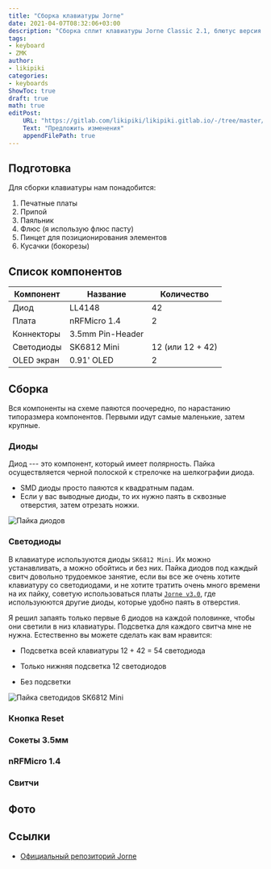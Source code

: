 ```yaml
---
title: "Сборка клавиатуры Jorne"
date: 2021-04-07T08:32:06+03:00
description: "Сборка сплит клавиатуры Jorne Classic 2.1, блютус версия на nRFMicro 1.4"
tags:
- keyboard
- ZMK
author:
- likipiki
categories:
- keyboards
ShowToc: true
draft: true
math: true
editPost:
    URL: "https://gitlab.com/likipiki/likipiki.gitlab.io/-/tree/master/content/"
    Text: "Предложить изменения"
    appendFilePath: true
---
```


## Подготовка

Для сборки клавиатуры нам понадобится:
1. Печатные платы
2. Припой
3. Паяльник
4. Флюс (я использую флюс пасту)
5. Пинцет для позиционирования элементов
6. Кусачки (бокорезы)

## Список компонентов

| Компонент  | Название         | Количество       |
|------------|------------------|------------------|
| Диод       | LL4148           | 42               |
| Плата      | nRFMicro 1.4     | 2                |
| Коннекторы | 3.5mm Pin-Header |                  |
| Светодиоды | SK6812 Mini      | 12 (или 12 + 42) |
| OLED экран | 0.91' OLED       | 2                |

## Сборка
Вся компоненты на схеме паяются поочередно, по нарастанию типоразмера
компонентов. Первыми идут самые маленькие, затем крупные.

### Диоды
Диод --- это компонент, который имеет полярность. Пайка
осуществляется черной полоской к стрелочке на шелкографии диода.

- SMD диоды просто паяются к квадратным падам.
- Если у вас выводные диоды, то их нужно паять в сквозные отверстия, затем
  отрезать ножки.

![Пайка диодов]()

### Светодиоды

В клавиатуре используются диоды `SK6812 Mini`. Их можно устанавливать, а можно обойтись и без них. Пайка диодов под каждый свитч довольно трудоемкое занятие, если вы все же очень хотите клавиатуру со светодиодами, и не хотите тратить очень много времени на их пайку, советую использоваться платы [`Jorne v3.0`](https://github.com/joric/jorne#jorne-cherry-30), где используюются другие диоды, которые удобно паять в отверстия.

Я решил запаять только первые 6 диодов на каждой половинке, чтобы они светили в низ клавиатуры. Подсветка для каждого свитча мне не нужна. Естественно вы можете сделать как вам нравится:

- Подсветка всей клавиатуры 12 + 42 = 54 светодиода

- Только нижняя подсветка 12 светодиодов

- Без подсветки

![Пайка светодидов SK6812 Mini]()

### Кнопка Reset



### Сокеты 3.5мм

### nRFMicro 1.4

### Свитчи

## Фото

## Ссылки
- [Официальный репозиторий Jorne](https://github.com/joric/jorne)



